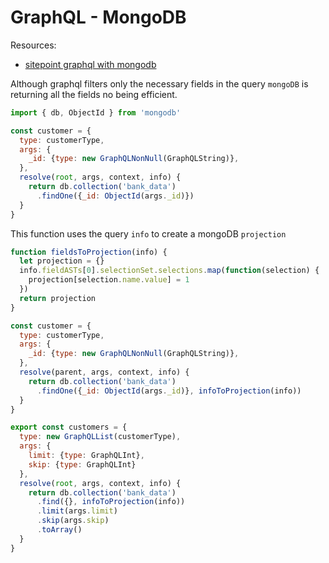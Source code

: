 # GraphQL - MongoDB

Resources:
- [sitepoint graphql with mongodb](http://www.sitepoint.com/creating-graphql-server-nodejs-mongodb/)


Although graphql filters only the necessary fields in the query `mongoDB` is returning all the fields no being efficient.
```js
import { db, ObjectId } from 'mongodb'

const customer = {
  type: customerType,
  args: {
    _id: {type: new GraphQLNonNull(GraphQLString)},
  },
  resolve(root, args, context, info) {
    return db.collection('bank_data')
      .findOne({_id: ObjectId(args._id)})
  }
}
```

This function uses the query `info` to create a mongoDB `projection`
```js
function fieldsToProjection(info) {
  let projection = {}
  info.fieldASTs[0].selectionSet.selections.map(function(selection) {
    projection[selection.name.value] = 1
  })
  return projection
}

const customer = {
  type: customerType,
  args: {
    _id: {type: new GraphQLNonNull(GraphQLString)},
  },
  resolve(parent, args, context, info) {
    return db.collection('bank_data')
      .findOne({_id: ObjectId(args._id)}, infoToProjection(info))
  }
}
```

```js
export const customers = {
  type: new GraphQLList(customerType),
  args: {
    limit: {type: GraphQLInt},
    skip: {type: GraphQLInt}
  },
  resolve(root, args, context, info) {
    return db.collection('bank_data')
      .find({}, infoToProjection(info))
      .limit(args.limit)
      .skip(args.skip)
      .toArray()
  }
}
```
